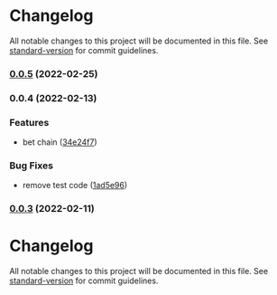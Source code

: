 # Changelog

All notable changes to this project will be documented in this file. See [standard-version](https://github.com/conventional-changelog/standard-version) for commit guidelines.

### [0.0.5](https://github.com/zzzgit/bac-motor/compare/v0.0.4...v0.0.5) (2022-02-25)

### 0.0.4 (2022-02-13)


### Features

* bet chain ([34e24f7](https://github.com/zzzgit/bac-motor/commit/34e24f7e776c274174eda561980a1844a2325bd4))


### Bug Fixes

* remove test code ([1ad5e96](https://github.com/zzzgit/bac-motor/commit/1ad5e96dd60f0ec5e7e2acf8fdcb57b960ad2807))

### [0.0.3](https://github.com/zzzgit/bac-motor/compare/v0.0.2...v0.0.3) (2022-02-11)

# Changelog

All notable changes to this project will be documented in this file. See [standard-version](https://github.com/conventional-changelog/standard-version) for commit guidelines.
